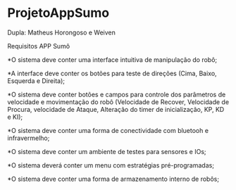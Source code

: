 # ProjetoAppSumo

Dupla: Matheus Horongoso e Weiven

Requisitos APP Sumô

*O sistema deve conter uma interface intuitiva de manipulação do robô;

*A interface deve conter os botões para teste de direções (Cima, Baixo, Esquerda e Direita);

*O sistema deve conter botões e campos para controle dos parâmetros de velocidade e movimentação do robô (Velocidade de Recover, Velocidade de Procura, velocidade de Ataque, Alteração do timer de inicialização, KP, KD e KI);

*O sistema deve conter uma forma de conectividade com bluetooh e infravermelho;

*O sistema deve conter um ambiente de testes para sensores e IOs;

*O sistema deverá conter um menu com estratégias pré-programadas;

*O sistema deve conter uma forma de armazenamento interno de robôs;
